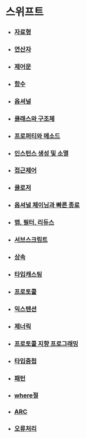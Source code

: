# 스위프트

- ### [자료형](https://github.com/banziha104/Swift/blob/master/Markdown/Type.md)


- ### [연산자](https://github.com/banziha104/Swift/blob/master/Markdown/Operator.md)


- ### [제어문](https://github.com/banziha104/Swift/blob/master/Markdown/FlowControll.md)


- ### [함수](https://github.com/banziha104/Swift/blob/master/Markdown/Function.md)


- ### [옵셔널](https://github.com/banziha104/Swift/blob/master/Markdown/Optinal.md)


- ### [클래스와 구조체](https://github.com/banziha104/Swift/blob/master/Markdown/ClassAndStruct.md)


- ### [프로퍼티와 메소드](https://github.com/banziha104/Swift/blob/master/Markdown/PropertyAndMethod.md)


- ### [인스턴스 생성 및 소멸](https://github.com/banziha104/Swift/blob/master/Markdown/Instance.md)



- ### [접근제어](https://github.com/banziha104/Swift/blob/master/Markdown/AceessControl.md)



- ### [클로저](https://github.com/banziha104/Swift/blob/master/Markdown/Closure.md)



- ### [옵셔널 체이닝과 빠른 종료](https://github.com/banziha104/Swift/blob/master/Markdown/OptinalChaning.md)



- ### [맵, 필터, 리듀스](https://github.com/banziha104/Swift/blob/master/Markdown/FuntionalProgramming.md)


- ### [서브스크립트](https://github.com/banziha104/Swift/blob/master/Markdown/Subscript.md)


- ### [상속](https://github.com/banziha104/Swift/blob/master/Markdown/Inheritance.md)


- ### [타입캐스팅](https://github.com/banziha104/Swift/blob/master/Markdown/TypeCasting.md)


- ### [프로토콜](https://github.com/banziha104/Swift/blob/master/Markdown/Protocol.md)

- ### [익스텐션](https://github.com/banziha104/Swift/blob/master/Markdown/Extensions.md)

- ### [제너릭](https://github.com/banziha104/Swift/blob/master/Markdown/Generic.md)

- ### [프로토콜 지향 프로그래밍](https://github.com/banziha104/Swift/blob/master/Markdown/FuntionalProgramming.md)

- ### [타입중첩](https://github.com/banziha104/Swift/blob/master/Markdown/NestedType.md)

- ### [패턴](https://github.com/banziha104/Swift/blob/master/Markdown/FuntionalProgramming.md)

- ### [where절](https://github.com/banziha104/Swift/blob/master/Markdown/FuntionalProgramming.md)

- ### [ARC](https://github.com/banziha104/Swift/blob/master/Markdown/FuntionalProgramming.md)

- ### [오류처리](https://github.com/banziha104/Swift/blob/master/Markdown/FuntionalProgramming.md)







